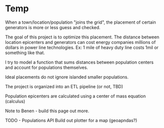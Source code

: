 # Temp
When a town/location/population "joins the grid", the placement of certain generators is more or less guess and checked.

The goal of this project is to optimize this placement. The distance between location epicenters and generators can cost energy companies millions of dollars in power line technologies.
Ex: 1 mile of heavy duty line costs 1mil or something like that. 

I try to model a function that sums distances between population centers and account for populations themselves.

Ideal placements do not ignore islanded smaller populations. 

The project is organized into an ETL pipeline (or not, TBD)

Population epicenters are calculated using a center of mass equation (calculus)

Note to Benen - build this page out more.


TODO - 
    Populations API
    Build out plotter for a map (geoapndas?)


